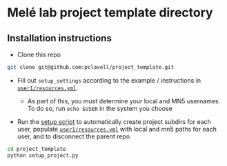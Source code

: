 # Melé lab project template directory


## Installation instructions

* Clone this repo

```bash
git clone git@github.com:pclavell/project_template.git
```

* Fill out `setup_settings` according to the example / instructions in [`user1/resources.yml`]('https://github.com/pclavell/project_template/blob/main/user1/resources/resources.yml').
  - As part of this, you must determine your local and MN5 usernames. To do so, run `echo $USER` in the system you choose


* Run the [setup script]('https://github.com/pclavell/project_template/blob/main/setup_project.py') to automatically create project subdirs for each user, populate [`user1/resources.yml`]('https://github.com/pclavell/project_template/blob/main/user1/resources/resources.yml') with local and mn5 paths for each user, and to disconnect the parent repo

```bash
cd project_template
python setup_project.py
```
